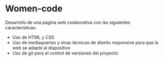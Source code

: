 # Women-code

Desarrollo de una página web colaborativa con las siguientes características: 

  * Uso de HTML y CSS
  * Uso de mediaqueries y otras técnicas de diseño responsive para que la web se adapte al dispositivo
  * Uso de git para el control de versiones del proyecto
